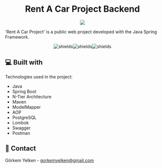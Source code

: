 <h1 align="center" id="title">Rent A Car Project Backend</h1>

<p align="center">
  <img src="https://user-images.githubusercontent.com/60850092/189976787-93286ac4-8e57-4019-99c4-7194bdc78491.png">
</p>
  
<p id="description">'Rent A Car Project' is a public web project developed with the Java Spring Framework.</p>

<p align="center"><img src="https://img.shields.io/github/issues/gorkemyelken/RentACar-Backend" alt="shields"><img src="https://img.shields.io/github/forks/gorkemyelken/RentACar-Backend" alt="shields"><img src="https://img.shields.io/github/stars/gorkemyelken/RentACar-Backend" alt="shields"></p>

  
  
<h2>💻 Built with</h2>

Technologies used in the project:

*   Java
*   Spring Boot
*   N-Tier Architecture
*   Maven
*   ModelMapper
*   AOP 
*   PostgreSQL
*   Lombok
*   Swagger
*   Postman

<h2>📧 Contact</h2>

Görkem Yelken - [gorkemyelken@gmail.com](mailto:gorkemyelken@gmail.com)
